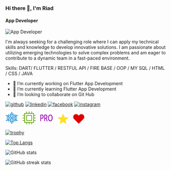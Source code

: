 ### Hi there 👋, I'm Riad
#### App Developer
![App Developer](https://raw.githubusercontent.com/sagar-viradiya/sagar-viradiya/master/resources/banner.png)

I'm always seeking for a challenging role where I can apply my
technical skills and knowledge to develop innovative solutions. I am passionate about utilizing emerging technologies to solve complex problems and am eager to contribute to a dynamic team in a fast-paced environment. 

Skills: DART/ FLUTTER / RESTFUL API / FIRE BASE / OOP / MY SQL / HTML / CSS / JAVA

- 🔭 I’m currently working on Flutter App Development 
- 🌱 I’m currently learning Flutter App Development 
- 👯 I’m looking to collaborate on Git Hub 


[<img src='https://cdn.jsdelivr.net/npm/simple-icons@3.0.1/icons/github.svg' alt='github' height='40'>](https://github.com/Riad-383)  [<img src='https://cdn.jsdelivr.net/npm/simple-icons@3.0.1/icons/linkedin.svg' alt='linkedin' height='40'>](https://www.linkedin.com/in/https://www.linkedin.com/in/riad-hossain-441394235//)  [<img src='https://cdn.jsdelivr.net/npm/simple-icons@3.0.1/icons/facebook.svg' alt='facebook' height='40'>](https://www.facebook.com/https://www.facebook.com/md.riadhossain.31105)  [<img src='https://cdn.jsdelivr.net/npm/simple-icons@3.0.1/icons/instagram.svg' alt='instagram' height='40'>](https://www.instagram.com/https://www.instagram.com/riadhossain.md//)  

<a href='https://archiveprogram.github.com/'><img src='https://raw.githubusercontent.com/acervenky/animated-github-badges/master/assets/acbadge.gif' width='40' height='40'></a> <a href='https://docs.github.com/en/developers'><img src='https://raw.githubusercontent.com/acervenky/animated-github-badges/master/assets/devbadge.gif' width='40' height='40'></a> <a href='https://github.com/pricing'><img src='https://raw.githubusercontent.com/acervenky/animated-github-badges/master/assets/pro.gif' width='40' height='40'></a> <a href='https://stars.github.com/'><img src='https://raw.githubusercontent.com/acervenky/animated-github-badges/master/assets/starbadge.gif' width='35' height='35'></a> <a href='https://docs.github.com/en/github/supporting-the-open-source-community-with-github-sponsors'><img src='https://raw.githubusercontent.com/acervenky/animated-github-badges/master/assets/sponsorbadge.gif' width='35' height='35'></a> 

[![trophy](https://github-profile-trophy.vercel.app/?username=Riad-383)](https://github.com/ryo-ma/github-profile-trophy)

[![Top Langs](https://github-readme-stats.vercel.app/api/top-langs/?username=Riad-383)](https://github.com/anuraghazra/github-readme-stats)

![GitHub stats](https://github-readme-stats.vercel.app/api?username=Riad-383&show_icons=true)  

![GitHub streak stats](https://streak-stats.demolab.com/?user=Riad-383)  

